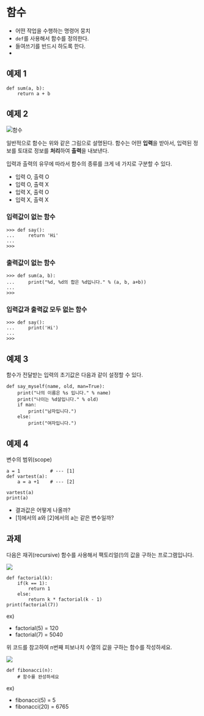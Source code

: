 # 함수

- 어떤 작업을 수행하는 명령어 뭉치
- `def`를 사용해서 함수를 정의한다.
- 들여쓰기를 반드시 하도록 한다.
-
## 예제 1

```
def sum(a, b):
    return a + b
```

## 예제 2
![함수](https://upload.wikimedia.org/wikipedia/commons/thumb/3/3b/Function_machine2.svg/191px-Function_machine2.svg.png)

일반적으로 함수는 위와 같은 그림으로 설명된다. 함수는 어떤 **입력**을 받아서, 입력된 정보를 토대로 정보를 **처리**하여 **출력**을 내보낸다.

입력과 출력의 유무에 따라서 함수의 종류를 크게 네 가지로 구분할 수 있다.

- 입력 O, 출력 O
- 입력 O, 출력 X
- 입력 X, 출력 O
- 입력 X, 출력 X

### 입력값이 없는 함수
```
>>> def say():
...     return 'Hi'
...
>>>
```

### 출력값이 없는 함수
```
>>> def sum(a, b):
...     print("%d, %d의 합은 %d입니다." % (a, b, a+b))
...
>>>
```

### 입력값과 출력값 모두 없는 함수
```
>>> def say():
...     print('Hi')
...
>>>
```

## 예제 3
함수가 전달받는 입력의 초기값은 다음과 같이 설정할 수 있다.

```
def say_myself(name, old, man=True):
    print("나의 이름은 %s 입니다." % name)
    print("나이는 %d살입니다." % old)
    if man:
        print("남자입니다.")
    else:
        print("여자입니다.")
```

## 예제 4
변수의 범위(scope)

```
a = 1           # --- [1]
def vartest(a):
    a = a +1    # --- [2]

vartest(a)
print(a)
```

- 결과값은 어떻게 나올까?
- [1]에서의 a와 [2]에서의 a는 같은 변수일까?

## 과제
다음은 재귀(recursive) 함수를 사용해서 팩토리얼(!)의 값을 구하는 프로그램입니다.

![](http://web.mit.edu/6.005/www/fa15/classes/10-recursion/figures/factorial-recurrence.png)

```
def factorial(k):
    if(k == 1):
        return 1
    else:
        return k * factorial(k - 1)
print(factorial(7))
```

ex)
- factorial(5) = 120
- factorial(7) = 5040

위 코드를 참고하여 n번째 피보나치 수열의 값을 구하는 함수를 작성하세요.

![](http://www.cs.utsa.edu/~wagner/CS3343/recursion/fib.gif)

```
def fibonacci(n):
    # 함수를 완성하세요
```

ex)
- fibonacci(5) = 5
- fibonacci(20) = 6765
